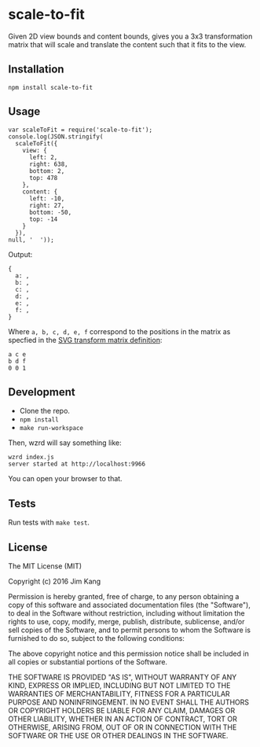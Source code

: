 scale-to-fit
==================

Given 2D view bounds and content bounds, gives you a 3x3 transformation matrix that will scale and translate the content such that it fits to the view.

Installation
------------

    npm install scale-to-fit

Usage
-----

    var scaleToFit = require('scale-to-fit');
    console.log(JSON.stringify(
      scaleToFit({
        view: {
          left: 2,
          right: 638,
          bottom: 2,
          top: 478
        },
        content: {
          left: -10,
          right: 27,
          bottom: -50,
          top: -14
        }
      }),
    null, '  '));

Output:

    {
      a: ,
      b: ,
      c: ,
      d: ,
      e: ,
      f: ,
    }

Where `a, b, c, d, e, f` correspond to the positions in the matrix as specfied in the [SVG transform matrix definition](https://developer.mozilla.org/en-US/docs/Web/SVG/Attribute/transform):

    a c e
    b d f
    0 0 1

Development
-------------

- Clone the repo.
- `npm install`
- `make run-workspace`

Then, wzrd will say something like:

    wzrd index.js
    server started at http://localhost:9966

You can open your browser to that.

Tests
-----

Run tests with `make test`.

License
-------

The MIT License (MIT)

Copyright (c) 2016 Jim Kang

Permission is hereby granted, free of charge, to any person obtaining a copy
of this software and associated documentation files (the "Software"), to deal
in the Software without restriction, including without limitation the rights
to use, copy, modify, merge, publish, distribute, sublicense, and/or sell
copies of the Software, and to permit persons to whom the Software is
furnished to do so, subject to the following conditions:

The above copyright notice and this permission notice shall be included in
all copies or substantial portions of the Software.

THE SOFTWARE IS PROVIDED "AS IS", WITHOUT WARRANTY OF ANY KIND, EXPRESS OR
IMPLIED, INCLUDING BUT NOT LIMITED TO THE WARRANTIES OF MERCHANTABILITY,
FITNESS FOR A PARTICULAR PURPOSE AND NONINFRINGEMENT. IN NO EVENT SHALL THE
AUTHORS OR COPYRIGHT HOLDERS BE LIABLE FOR ANY CLAIM, DAMAGES OR OTHER
LIABILITY, WHETHER IN AN ACTION OF CONTRACT, TORT OR OTHERWISE, ARISING FROM,
OUT OF OR IN CONNECTION WITH THE SOFTWARE OR THE USE OR OTHER DEALINGS IN
THE SOFTWARE.
